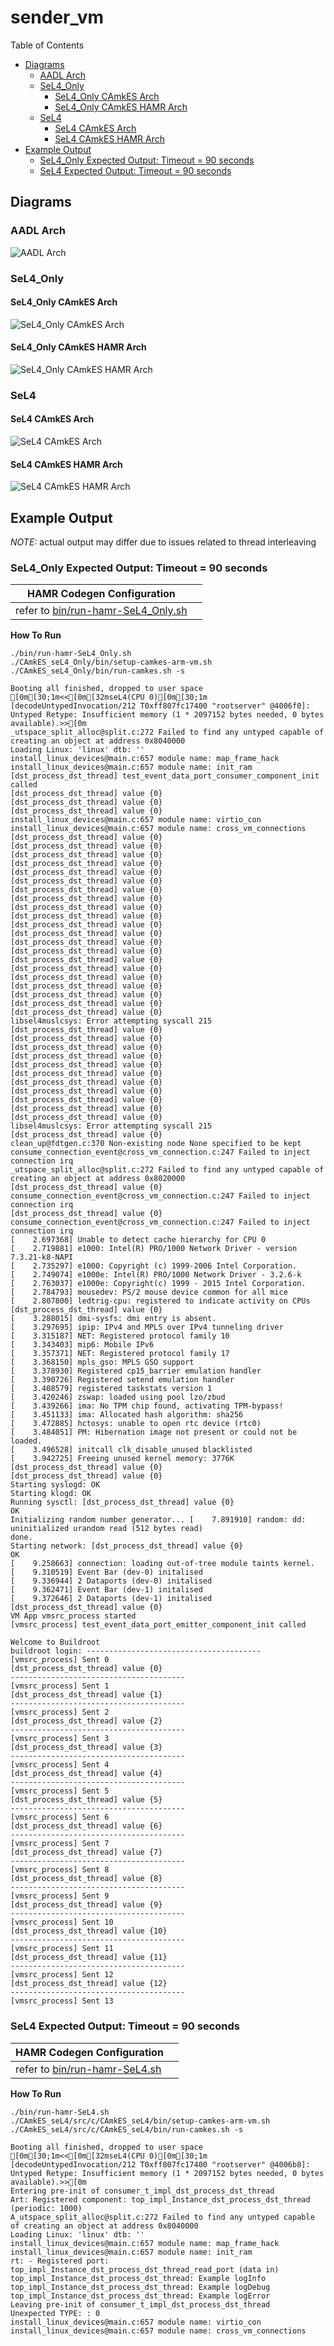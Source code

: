 # sender_vm

 Table of Contents
  * [Diagrams](#diagrams)
    * [AADL Arch](#aadl-arch)
    * [SeL4_Only](#sel4_only)
      * [SeL4_Only CAmkES Arch](#sel4_only-camkes-arch)
      * [SeL4_Only CAmkES HAMR Arch](#sel4_only-camkes-hamr-arch)
    * [SeL4](#sel4)
      * [SeL4 CAmkES Arch](#sel4-camkes-arch)
      * [SeL4 CAmkES HAMR Arch](#sel4-camkes-hamr-arch)
  * [Example Output](#example-output)
    * [SeL4_Only Expected Output: Timeout = 90 seconds](#sel4_only-expected-output-timeout--90-seconds)
    * [SeL4 Expected Output: Timeout = 90 seconds](#sel4-expected-output-timeout--90-seconds)

## Diagrams
### AADL Arch
![AADL Arch](diagrams/aadl-arch.png)

### SeL4_Only
#### SeL4_Only CAmkES Arch
![SeL4_Only CAmkES Arch](diagrams/CAmkES-arch-SeL4_Only.svg)

#### SeL4_Only CAmkES HAMR Arch
![SeL4_Only CAmkES HAMR Arch](diagrams/CAmkES-HAMR-arch-SeL4_Only.svg)

### SeL4
#### SeL4 CAmkES Arch
![SeL4 CAmkES Arch](diagrams/CAmkES-arch-SeL4.svg)

#### SeL4 CAmkES HAMR Arch
![SeL4 CAmkES HAMR Arch](diagrams/CAmkES-HAMR-arch-SeL4.svg)

## Example Output
*NOTE:* actual output may differ due to issues related to thread interleaving
### SeL4_Only Expected Output: Timeout = 90 seconds

  |HAMR Codegen Configuration| |
  |--|--|
  | refer to [bin/run-hamr-SeL4_Only.sh](bin/run-hamr-SeL4_Only.sh) |


  **How To Run**
  ```
  ./bin/run-hamr-SeL4_Only.sh
  ./CAmkES_seL4_Only/bin/setup-camkes-arm-vm.sh
  ./CAmkES_seL4_Only/bin/run-camkes.sh -s
  ```

  ```
  Booting all finished, dropped to user space
  [0m[30;1m<<[0m[32mseL4(CPU 0)[0m[30;1m [decodeUntypedInvocation/212 T0xff807fc17400 "rootserver" @4006f0]: Untyped Retype: Insufficient memory (1 * 2097152 bytes needed, 0 bytes available).>>[0m
  _utspace_split_alloc@split.c:272 Failed to find any untyped capable of creating an object at address 0x8040000
  Loading Linux: 'linux' dtb: ''
  install_linux_devices@main.c:657 module name: map_frame_hack
  install_linux_devices@main.c:657 module name: init_ram
  [dst_process_dst_thread] test_event_data_port_consumer_component_init called
  [dst_process_dst_thread] value {0}
  [dst_process_dst_thread] value {0}
  [dst_process_dst_thread] value {0}
  install_linux_devices@main.c:657 module name: virtio_con
  install_linux_devices@main.c:657 module name: cross_vm_connections
  [dst_process_dst_thread] value {0}
  [dst_process_dst_thread] value {0}
  [dst_process_dst_thread] value {0}
  [dst_process_dst_thread] value {0}
  [dst_process_dst_thread] value {0}
  [dst_process_dst_thread] value {0}
  [dst_process_dst_thread] value {0}
  [dst_process_dst_thread] value {0}
  [dst_process_dst_thread] value {0}
  [dst_process_dst_thread] value {0}
  [dst_process_dst_thread] value {0}
  [dst_process_dst_thread] value {0}
  [dst_process_dst_thread] value {0}
  [dst_process_dst_thread] value {0}
  [dst_process_dst_thread] value {0}
  [dst_process_dst_thread] value {0}
  [dst_process_dst_thread] value {0}
  [dst_process_dst_thread] value {0}
  [dst_process_dst_thread] value {0}
  [dst_process_dst_thread] value {0}
  [dst_process_dst_thread] value {0}
  libsel4muslcsys: Error attempting syscall 215
  [dst_process_dst_thread] value {0}
  [dst_process_dst_thread] value {0}
  [dst_process_dst_thread] value {0}
  [dst_process_dst_thread] value {0}
  [dst_process_dst_thread] value {0}
  [dst_process_dst_thread] value {0}
  [dst_process_dst_thread] value {0}
  [dst_process_dst_thread] value {0}
  [dst_process_dst_thread] value {0}
  [dst_process_dst_thread] value {0}
  [dst_process_dst_thread] value {0}
  libsel4muslcsys: Error attempting syscall 215
  [dst_process_dst_thread] value {0}
  clean_up@fdtgen.c:370 Non-existing node None specified to be kept
  consume_connection_event@cross_vm_connection.c:247 Failed to inject connection irq
  _utspace_split_alloc@split.c:272 Failed to find any untyped capable of creating an object at address 0x8020000
  [dst_process_dst_thread] value {0}
  consume_connection_event@cross_vm_connection.c:247 Failed to inject connection irq
  [dst_process_dst_thread] value {0}
  consume_connection_event@cross_vm_connection.c:247 Failed to inject connection irq
  [    2.697368] Unable to detect cache hierarchy for CPU 0
  [    2.719881] e1000: Intel(R) PRO/1000 Network Driver - version 7.3.21-k8-NAPI
  [    2.735297] e1000: Copyright (c) 1999-2006 Intel Corporation.
  [    2.749074] e1000e: Intel(R) PRO/1000 Network Driver - 3.2.6-k
  [    2.763037] e1000e: Copyright(c) 1999 - 2015 Intel Corporation.
  [    2.784793] mousedev: PS/2 mouse device common for all mice
  [    2.807800] ledtrig-cpu: registered to indicate activity on CPUs
  [dst_process_dst_thread] value {0}
  [    3.288015] dmi-sysfs: dmi entry is absent.
  [    3.297695] ipip: IPv4 and MPLS over IPv4 tunneling driver
  [    3.315187] NET: Registered protocol family 10
  [    3.343403] mip6: Mobile IPv6
  [    3.357371] NET: Registered protocol family 17
  [    3.368150] mpls_gso: MPLS GSO support
  [    3.378930] Registered cp15_barrier emulation handler
  [    3.390726] Registered setend emulation handler
  [    3.408579] registered taskstats version 1
  [    3.420246] zswap: loaded using pool lzo/zbud
  [    3.439266] ima: No TPM chip found, activating TPM-bypass!
  [    3.451133] ima: Allocated hash algorithm: sha256
  [    3.472885] hctosys: unable to open rtc device (rtc0)
  [    3.484051] PM: Hibernation image not present or could not be loaded.
  [    3.496528] initcall clk_disable_unused blacklisted
  [    3.942725] Freeing unused kernel memory: 3776K
  [dst_process_dst_thread] value {0}
  [dst_process_dst_thread] value {0}
  Starting syslogd: OK
  Starting klogd: OK
  Running sysctl: [dst_process_dst_thread] value {0}
  OK
  Initializing random number generator... [    7.891910] random: dd: uninitialized urandom read (512 bytes read)
  done.
  Starting network: [dst_process_dst_thread] value {0}
  OK
  [    9.258663] connection: loading out-of-tree module taints kernel.
  [    9.310519] Event Bar (dev-0) initalised
  [    9.336944] 2 Dataports (dev-0) initalised
  [    9.362471] Event Bar (dev-1) initalised
  [    9.372646] 2 Dataports (dev-1) initalised
  [dst_process_dst_thread] value {0}
  VM App vmsrc_process started
  [vmsrc_process] test_event_data_port_emitter_component_init called

  Welcome to Buildroot
  buildroot login: ---------------------------------------
  [vmsrc_process] Sent 0
  [dst_process_dst_thread] value {0}
  ---------------------------------------
  [vmsrc_process] Sent 1
  [dst_process_dst_thread] value {1}
  ---------------------------------------
  [vmsrc_process] Sent 2
  [dst_process_dst_thread] value {2}
  ---------------------------------------
  [vmsrc_process] Sent 3
  [dst_process_dst_thread] value {3}
  ---------------------------------------
  [vmsrc_process] Sent 4
  [dst_process_dst_thread] value {4}
  ---------------------------------------
  [vmsrc_process] Sent 5
  [dst_process_dst_thread] value {5}
  ---------------------------------------
  [vmsrc_process] Sent 6
  [dst_process_dst_thread] value {6}
  ---------------------------------------
  [vmsrc_process] Sent 7
  [dst_process_dst_thread] value {7}
  ---------------------------------------
  [vmsrc_process] Sent 8
  [dst_process_dst_thread] value {8}
  ---------------------------------------
  [vmsrc_process] Sent 9
  [dst_process_dst_thread] value {9}
  ---------------------------------------
  [vmsrc_process] Sent 10
  [dst_process_dst_thread] value {10}
  ---------------------------------------
  [vmsrc_process] Sent 11
  [dst_process_dst_thread] value {11}
  ---------------------------------------
  [vmsrc_process] Sent 12
  [dst_process_dst_thread] value {12}
  ---------------------------------------
  [vmsrc_process] Sent 13

  ```

### SeL4 Expected Output: Timeout = 90 seconds

  |HAMR Codegen Configuration| |
  |--|--|
  | refer to [bin/run-hamr-SeL4.sh](bin/run-hamr-SeL4.sh) |


  **How To Run**
  ```
  ./bin/run-hamr-SeL4.sh
  ./CAmkES_seL4/src/c/CAmkES_seL4/bin/setup-camkes-arm-vm.sh
  ./CAmkES_seL4/src/c/CAmkES_seL4/bin/run-camkes.sh -s
  ```

  ```
  Booting all finished, dropped to user space
  [0m[30;1m<<[0m[32mseL4(CPU 0)[0m[30;1m [decodeUntypedInvocation/212 T0xff807fc17400 "rootserver" @4006b8]: Untyped Retype: Insufficient memory (1 * 2097152 bytes needed, 0 bytes available).>>[0m
  Entering pre-init of consumer_t_impl_dst_process_dst_thread
  Art: Registered component: top_impl_Instance_dst_process_dst_thread (periodic: 1000)
  A_utspace_split_alloc@split.c:272 Failed to find any untyped capable of creating an object at address 0x8040000
  Loading Linux: 'linux' dtb: ''
  install_linux_devices@main.c:657 module name: map_frame_hack
  install_linux_devices@main.c:657 module name: init_ram
  rt: - Registered port: top_impl_Instance_dst_process_dst_thread_read_port (data in)
  top_impl_Instance_dst_process_dst_thread: Example logInfo
  top_impl_Instance_dst_process_dst_thread: Example logDebug
  top_impl_Instance_dst_process_dst_thread: Example logError
  Leaving pre-init of consumer_t_impl_dst_process_dst_thread
  Unexpected TYPE: : 0
  install_linux_devices@main.c:657 module name: virtio_con
  install_linux_devices@main.c:657 module name: cross_vm_connections

  ```